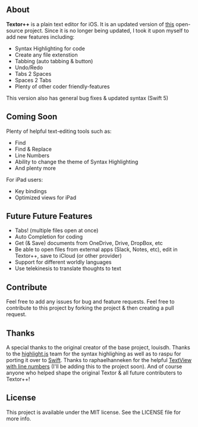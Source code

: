 ## About
**Textor++** is a plain text editor for iOS. It is an updated version of [this](https://github.com/louisdh/textor) open-source project. 
Since it is no longer being updated, I took it upon myself to add new features including:
* Syntax Highlighting for code
* Create any file extenstion
* Tabbing (auto tabbing & button)
* Undo/Redo
* Tabs 2 Spaces
* Spaces 2 Tabs
* Plenty of other coder friendly-features

This version also has general bug fixes & updated syntax (Swift 5)

## Coming Soon
Plenty of helpful text-editing tools such as:
 * Find
 * Find & Replace
 * Line Numbers
 * Ability to change the theme of Syntax Highlighting
 * And plenty more 

For iPad users: 
 * Key bindings
 * Optimized views for iPad
 
 ## Future Future Features
 * Tabs! (multiple files open at once)
 * Auto Completion for coding
 * Get (& Save) documents from OneDrive, Drive, DropBox, etc
 * Be able to open files from external apps (Slack, Notes, etc), edit in Textor++, save to iCloud (or other provider)
 * Support for different worldly languages
 * Use telekinesis to translate thoughts to text

## Contribute
Feel free to add any issues for bug and feature requests. Feel free to contribute to this project by 
forking the project & then creating a pull request. 

## Thanks
A special thanks to the original creator of the base project, louisdh. Thanks to the
[highlight.js](https://highlightjs.org/) team for the syntax highlighing as well as to 
raspu for porting it over to [Swift](https://github.com/Meniny/HighlightJS.swift). 
Thanks to raphaelhanneken for the helpful [TextView with line numbers](https://github.com/raphaelhanneken/line-number-text-view)
(I'll be adding this to the project soon). And of course anyone who 
helped shape the original Textor & all future contributers to Textor++!

## License

This project is available under the MIT license. See the LICENSE file for more info.
